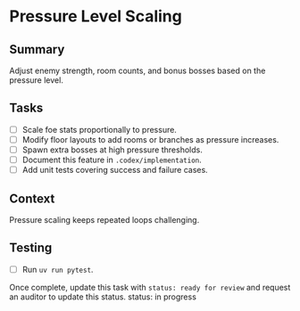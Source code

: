 # Pressure Level Scaling

## Summary
Adjust enemy strength, room counts, and bonus bosses based on the pressure level.

## Tasks
- [ ] Scale foe stats proportionally to pressure.
- [ ] Modify floor layouts to add rooms or branches as pressure increases.
- [ ] Spawn extra bosses at high pressure thresholds.
- [ ] Document this feature in `.codex/implementation`.
- [ ] Add unit tests covering success and failure cases.

## Context
Pressure scaling keeps repeated loops challenging.

## Testing
- [ ] Run `uv run pytest`.

Once complete, update this task with `status: ready for review` and request an auditor to update this status.
status: in progress
